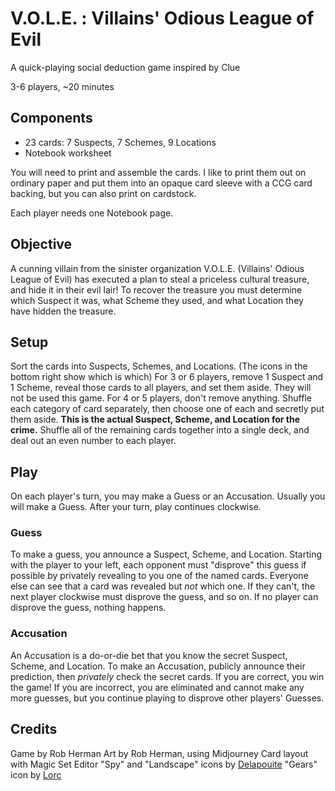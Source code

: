 # V.O.L.E. : Villains' Odious League of Evil
A quick-playing social deduction game inspired by Clue

3-6 players, ~20 minutes

## Components
* 23 cards: 7 Suspects, 7 Schemes, 9 Locations
* Notebook worksheet

You will need to print and assemble the cards. I like to print them out on ordinary paper and put them into an opaque card sleeve with a CCG card backing, but you can also print on cardstock.

Each player needs one Notebook page.

## Objective
A cunning villain from the sinister organization V.O.L.E. (Villains' Odious League of Evil) has executed a plan to steal a priceless cultural treasure, and hide it in their evil lair! To recover the treasure you must determine which Suspect it was, what Scheme they used, and what Location they have hidden the treasure.

## Setup
Sort the cards into Suspects, Schemes, and Locations. (The icons in the bottom right show which is which)
For 3 or 6 players, remove 1 Suspect and 1 Scheme, reveal those cards to all players, and set them aside. They will not be used this game. For 4 or 5 players, don't remove anything.
Shuffle each category of card separately, then choose one of each and secretly put them aside. **This is the actual Suspect, Scheme, and Location for the crime.**
Shuffle all of the remaining cards together into a single deck, and deal out an even number to each player.

## Play
On each player's turn, you may make a Guess or an Accusation. Usually you will make a Guess. After your turn, play continues clockwise.

### Guess
To make a guess, you announce a Suspect, Scheme, and Location. Starting with the player to your left, each opponent must "disprove" this guess if possible by privately revealing to you one of the named cards. Everyone else can see that a card was revealed but _not_ which one. If they can't, the next player clockwise must disprove the guess, and so on. If no player can disprove the guess, nothing happens.

### Accusation
An Accusation is a do-or-die bet that you know the secret Suspect, Scheme, and Location. To make an Accusation, publicly announce their prediction, then _privately_ check the secret cards. If you are correct, you win the game! If you are incorrect, you are eliminated and cannot make any more guesses, but you continue playing to disprove other players' Guesses.

## Credits

Game by Rob Herman
Art by Rob Herman, using Midjourney
Card layout with Magic Set Editor
"Spy" and "Landscape" icons by [Delapouite](https://delapouite.com/)
"Gears" icon by [Lorc](https://lorcblog.blogspot.com/)
